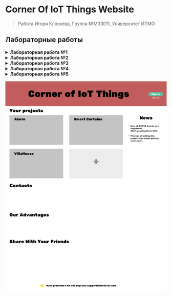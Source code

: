 # Corner Of IoT Things Website
> Работа Игоря Клюжева, Группа №M33011, Университет ИТМО

## Лабораторные работы
<details>
<summary> <b>Лабораторная работа №1 </b></summary>

- [x] Установить любой текстовый редактор или же специализированное ПО (WebStorm и так далее)
- [x] Определиться с темой проекта и нарисовать макет сайта (схематично)
- [x] Задать кодировку страницы UTF-8
- [x] Описать ключевые слова в метаинформации страницы, а также в описании страницы
- [x] Добавить Doctype
- [x] Добавить теги `<html>`,`<head>` и `<body>`
- [x] Установить язык для сайта - английский
- [x] Добавить заголовок страницы
- [x] Выделить логические элементы вашего сайта с помощью тегов: `main`, `header`, `footer`
- [x] Использовать теги `section`, `nav`, `article`, `aside`, `h1-h6`, `p` - согласно их предназначению.
- [x] Использовать теги перечисления (`ul`, `ol`)
- [x] Вставить блок с псевдографикой из символов ASCII
- [x] Вставить snippet кода, оформив его соответствующими тегами.
- [x] Добавить цитату и формулу вашего успеха (желательно использовать теги `sub` и `sup`)
- [x] Для выделения наиболее важных моментов использовать `strong` и `b`, `em` и `i`, `del` и `ins`
</details>

<details>
<summary> <b>Лабораторная работа №2 </b></summary>

- [x] Создать и подключить собственный файл стилей
- [x] Добавить стили всем элементам на странице (границы - отступы и шрифты)
- [x] Должны быть использованы различные по типу селекторы (Желательно по какой-либо конкретной методологии, например БЭМ)
- [x] Добавить картинки
- [x] Определить цвета заливки и теней для элементов
- [x] Применить стили для текста, задать свойства:
    - размера шрифта
    - высоты строки
    - семейство используемых шрифтов
    - насыщенность шрифта
    - выравнивание текста (горизонтальное, вертикальное)
    - фон и цвет текста
    - отступы
    - пробелы
    - стилизация переформатированного текста
    - подчеркивание, зачеркивание и другие
    - регистр символов
</details>

<details>
<summary> <b>Лабораторная работа №3 </b></summary>

- [x] Произвести выравнивание всех ранее описанных элементов вашего сайта используя удобный для вас способ.
- [x] Необходимо проработать то, как ваш макет будет выглядеть на различных мониторах.
- [x] Использовать css-правила `@media screen` для скрытия элементов не умещающихся в клиентскую область.
- [x] Закрепить элемент с помощью абсолютного позиционирования.
- [x] Добавить на страницу таблицу с заголовками и стилями для чётных и нечётных строк.
</details>

<details>
<summary> <b>Лабораторная работа №4 </b></summary>

- [x] Добавить новые страницы для вашего проекта, согласно пунктам меню в шапке сайта.
- [x] Создать скрипт, который будет выполнятся на каждой странице, добавить его в отдельную папку и подключить в разделе <head> ваших страниц.
- [x] Используя IIFE, подписаться на события загрузки страницы и вывести в подвал статистическую информацию о скорости загрузки.
- [x] Добавить интерактивности меню, обработать события наведения мыши на конкретные пункты с использованием CSS либо JS.
- [x] В зависимости от того, на какой странице находится пользователь (можно понять по document.location) добавить соответствующему пункту меню CSS class, отвечающий за «активное» состояние.
</details>

<details>
<summary> <b>Лабораторная работа №5 </b></summary>

- [ ] Создать отдельную страницу и отдельный файл со скриптом, добавить ссылку на «конструктор» в меню.
- [ ] Добавить <form> на новую страницу и <div> контейнер куда будут размещены результаты генерации.
- [ ] Обработать событие отправки формы (перехватить событие onSubmit) и без перезагрузки страницы отобразить результат генерации. 
- [ ] Предусмотреть возможность сохранения и загрузки введенных пользователем параметров в локальное хранилище браузера пользователя.
- [ ] Для стилизации элементов не используйте атрибуты style, предпочтительно использование атрибутов class из вашего заранее созданного файла со стилями.

</details>







[![Image](Schematic.png?raw=true "Schematic")](https://www.figma.com/file/ZPZesKss19QV2rv28p1kiC/IoTServer?node-id=0%3A1)